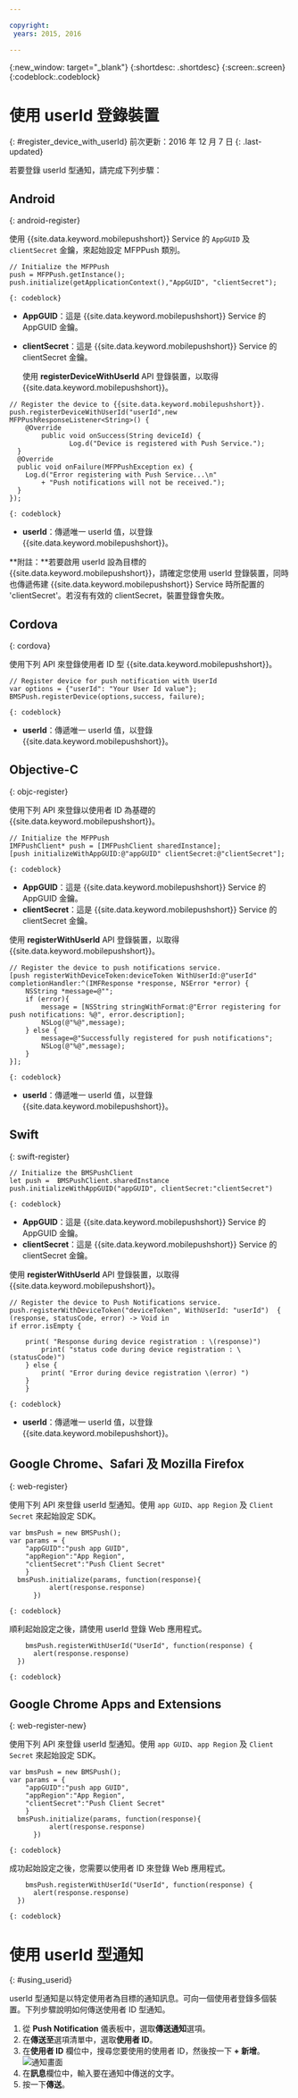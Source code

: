 ```yaml
---

copyright:
 years: 2015, 2016

---
```


{:new_window: target="_blank"}
{:shortdesc: .shortdesc}
{:screen:.screen}
{:codeblock:.codeblock}

# 使用 userId 登錄裝置
{: #register_device_with_userId}
前次更新：2016 年 12 月 7 日
{: .last-updated}

若要登錄 userId 型通知，請完成下列步驟：

## Android
{: android-register}

使用 {{site.data.keyword.mobilepushshort}} Service 的 `AppGUID` 及 `clientSecret` 金鑰，來起始設定 MFPPush 類別。
```
// Initialize the MFPPush
push = MFPPush.getInstance();
push.initialize(getApplicationContext(),"AppGUID", "clientSecret");
```
	{: codeblock}


- **AppGUID**：這是 {{site.data.keyword.mobilepushshort}} Service 的 AppGUID 金鑰。
- **clientSecret**：這是 {{site.data.keyword.mobilepushshort}} Service 的 clientSecret 金鑰。

  使用 **registerDeviceWithUserId** API 登錄裝置，以取得 {{site.data.keyword.mobilepushshort}}。
```
// Register the device to {{site.data.keyword.mobilepushshort}}.
push.registerDeviceWithUserId("userId",new MFPPushResponseListener<String>() {
    @Override
	    public void onSuccess(String deviceId) {
	           Log.d("Device is registered with Push Service.");
  }
  @Override
  public void onFailure(MFPPushException ex) {
    Log.d("Error registering with Push Service...\n"
        + "Push notifications will not be received.");
  }
});
```
	{: codeblock}


- **userId**：傳遞唯一 userId 值，以登錄 {{site.data.keyword.mobilepushshort}}。

**附註：**若要啟用 userId 設為目標的 {{site.data.keyword.mobilepushshort}}，請確定您使用 userId 登錄裝置，同時也傳遞佈建 {{site.data.keyword.mobilepushshort}} Service 時所配置的 'clientSecret'。若沒有有效的 clientSecret，裝置登錄會失敗。

## Cordova
{: cordova}

使用下列 API 來登錄使用者 ID 型 {{site.data.keyword.mobilepushshort}}。

```
// Register device for push notification with UserId
var options = {"userId": "Your User Id value"};
BMSPush.registerDevice(options,success, failure); 
```
	{: codeblock}


- **userId**：傳遞唯一 userId 值，以登錄 {{site.data.keyword.mobilepushshort}}。


## Objective-C
{: objc-register}

使用下列 API 來登錄以使用者 ID 為基礎的 {{site.data.keyword.mobilepushshort}}。
```
// Initialize the MFPPush
IMFPushClient* push = [IMFPushClient sharedInstance];
[push initializeWithAppGUID:@"appGUID" clientSecret:@"clientSecret"];
```
	{: codeblock}


- **AppGUID**：這是 {{site.data.keyword.mobilepushshort}} Service 的 AppGUID 金鑰。
- **clientSecret**：這是 {{site.data.keyword.mobilepushshort}} Service 的 clientSecret 金鑰。

使用 **registerWithUserId** API 登錄裝置，以取得 {{site.data.keyword.mobilepushshort}}。
```
// Register the device to push notifications service.
[push registerWithDeviceToken:deviceToken WithUserId:@"userId" completionHandler:^(IMFResponse *response, NSError *error) {
    NSString *message=@"";
	if (error){
        message = [NSString stringWithFormat:@"Error registering for push notifications: %@", error.description];
        NSLog(@"%@",message);
    } else {
        message=@"Successfully registered for push notifications";
        NSLog(@"%@",message);
    }
}];
```
	{: codeblock}


- **userId**：傳遞唯一 userId 值，以登錄 {{site.data.keyword.mobilepushshort}}。

## Swift
{: swift-register}

```
// Initialize the BMSPushClient
let push =  BMSPushClient.sharedInstance
push.initializeWithAppGUID("appGUID", clientSecret:"clientSecret")
```
	{: codeblock}


- **AppGUID**：這是 {{site.data.keyword.mobilepushshort}} Service 的 AppGUID 金鑰。
- **clientSecret**：這是 {{site.data.keyword.mobilepushshort}} Service 的 clientSecret 金鑰。

使用 **registerWithUserId** API 登錄裝置，以取得 {{site.data.keyword.mobilepushshort}}。

```
// Register the device to Push Notifications service.
push.registerWithDeviceToken("deviceToken", WithUserId: "userId")  { (response, statusCode, error) -> Void in
if error.isEmpty {

    print( "Response during device registration : \(response)")
        print( "status code during device registration : \(statusCode)")
    } else {
        print( "Error during device registration \(error) ")
    }
    }
```
	{: codeblock}

- **userId**：傳遞唯一 userId 值，以登錄 {{site.data.keyword.mobilepushshort}}。

## Google Chrome、Safari 及 Mozilla Firefox
{: web-register}

使用下列 API 來登錄 userId 型通知。使用 `app GUID`、`app Region` 及 `Client Secret` 來起始設定 SDK。

```
var bmsPush = new BMSPush();
var params = {
    "appGUID":"push app GUID",
    "appRegion":"App Region",
    "clientSecret":"Push Client Secret" 
    }
  bmsPush.initialize(params, function(response){
          alert(response.response)
      })
```
	{: codeblock}
  
順利起始設定之後，請使用 userId 登錄 Web 應用程式。

```
    bmsPush.registerWithUserId("UserId", function(response) {
      alert(response.response)
  })
```
	{: codeblock}

## Google Chrome Apps and Extensions
{: web-register-new}

使用下列 API 來登錄 userId 型通知。使用 `app GUID`、`app Region` 及 `Client Secret` 來起始設定 SDK。

```
var bmsPush = new BMSPush();
var params = {
    "appGUID":"push app GUID",
    "appRegion":"App Region",
    "clientSecret":"Push Client Secret" 
    }
  bmsPush.initialize(params, function(response){
          alert(response.response)
      })
```
	{: codeblock}
  
成功起始設定之後，您需要以使用者 ID 來登錄 Web 應用程式。

```
    bmsPush.registerWithUserId("UserId", function(response) {
      alert(response.response)
  })
```
	{: codeblock}

# 使用 userId 型通知
{: #using_userid}

userId 型通知是以特定使用者為目標的通知訊息。可向一個使用者登錄多個裝置。下列步驟說明如何傳送使用者 ID 型通知。

1. 從 **Push Notification** 儀表板中，選取**傳送通知**選項。
1. 在**傳送至**選項清單中，選取**使用者 ID**。
1. 在**使用者 ID** 欄位中，搜尋您要使用的使用者 ID，然後按一下 **+ 新增**。![通知畫面](images/user_notification.jpg)
1. 在**訊息**欄位中，輸入要在通知中傳送的文字。
1. 按一下**傳送**。
